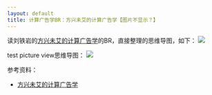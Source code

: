 ```yaml
---
layout: default 
title: 计算广告学BR：方兴未艾的计算广告学【图片不显示？】
---
```

读刘铁岩的[方兴未艾的计算广告学](http://blog.sina.com.cn/s/blog_4caedc7a0102eshz.html)的BR，直接整理的思维导图，如下：
<img src="http://arthur503.github.io/blog/assets/pic/201310/2013-10-09-Computational-Advertising-BR-flourishing-computational-advertising.png">


test picture view思维导图：
<img src="http://arthur503.github.io/blog/assets/pic/201310/2013-10-05-Daiziguizhong-array.png">

参考资料：

* [方兴未艾的计算广告学](http://blog.sina.com.cn/s/blog_4caedc7a0102eshz.html)